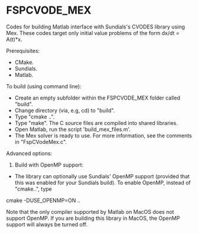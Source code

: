 # FSPCVODE_MEX

Codes for building Matlab interface with Sundials's CVODES library using Mex. These codes target only initial value problems of the form dx/dt = A(t)*x.

Prerequisites:
- CMake.
- Sundials.
- Matlab.

To build (using command line):
- Create an empty subfolder within the FSPCVODE_MEX folder called "build". 
- Change directory (via, e.g, cd) to "build".
- Type "cmake ..".
- Type "make". The C source files are compiled into shared libraries.
- Open Matlab, run the script 'build_mex_files.m'.
- The Mex solver is ready to use. For more information, see the comments in "FspCVodeMex.c".

Advanced options:
1) Build with OpenMP support:
- The library can optionally use Sundials' OpenMP support (provided that this was enabled for your Sundials build). To enable OpenMP, instead of "cmake..", type

cmake -DUSE_OPENMP=ON ..

Note that the only compiler supported by Matlab on MacOS does not support OpenMP. If you are building this library in MacOS, the OpenMP support will always be turned off.

